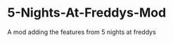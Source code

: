 5-Nights-At-Freddys-Mod
=======================

A mod adding the features from 5 nights at freddys
